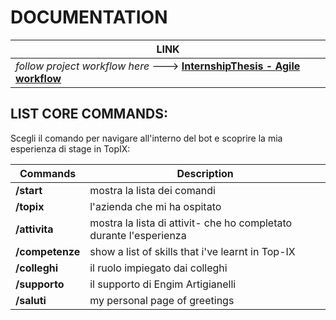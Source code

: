 # DOCUMENTATION
| LINK |
| --------------------------------- |
| *follow project workflow here* ---> **[InternshipThesis - Agile workflow](https://trello.com/b/1fC19Tnw)** |

## LIST CORE COMMANDS:

Scegli il comando per navigare all'interno del bot e scoprire la mia esperienza di stage in TopIX:

| Commands | Description |
|----------|-------------|
| **/start** | mostra la lista dei comandi |
| **/topix**| l'azienda che mi ha ospitato|
| **/attivita** | mostra la lista di attivit- che ho completato durante l'esperienza |
| **/competenze** | show a list of skills that i've learnt in Top-IX |
| **/colleghi** | il ruolo impiegato dai colleghi |
| **/supporto** | il supporto di Engim Artigianelli |
| **/saluti** | my personal page of greetings |
